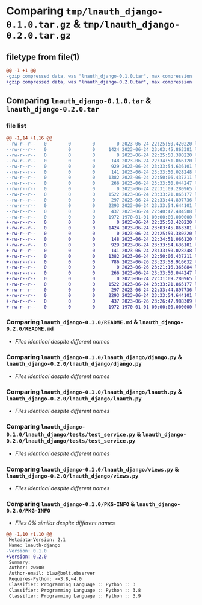 # Comparing `tmp/lnauth_django-0.1.0.tar.gz` & `tmp/lnauth_django-0.2.0.tar.gz`

## filetype from file(1)

```diff
@@ -1 +1 @@
-gzip compressed data, was "lnauth_django-0.1.0.tar", max compression
+gzip compressed data, was "lnauth_django-0.2.0.tar", max compression
```

## Comparing `lnauth_django-0.1.0.tar` & `lnauth_django-0.2.0.tar`

### file list

```diff
@@ -1,14 +1,16 @@
--rw-r--r--   0        0        0        0 2023-06-24 22:25:50.420220 lnauth_django-0.1.0/LICENSE
--rw-r--r--   0        0        0     1424 2023-06-24 23:03:45.863381 lnauth_django-0.1.0/README.md
--rw-r--r--   0        0        0        0 2023-06-24 22:25:50.380220 lnauth_django-0.1.0/lnauth_django/__init__.py
--rw-r--r--   0        0        0      148 2023-06-24 22:34:51.066120 lnauth_django-0.1.0/lnauth_django/apps.py
--rw-r--r--   0        0        0      929 2023-06-24 23:33:54.636101 lnauth_django-0.1.0/lnauth_django/django.py
--rw-r--r--   0        0        0      141 2023-06-24 23:33:50.028248 lnauth_django-0.1.0/lnauth_django/exceptions.py
--rw-r--r--   0        0        0     1382 2023-06-24 22:50:06.437211 lnauth_django-0.1.0/lnauth_django/lnauth.py
--rw-r--r--   0        0        0      266 2023-06-24 23:33:50.044247 lnauth_django-0.1.0/lnauth_django/models.py
--rw-r--r--   0        0        0        0 2023-06-24 22:31:09.280965 lnauth_django-0.1.0/lnauth_django/tests/__init__.py
--rw-r--r--   0        0        0     1522 2023-06-24 23:33:21.865177 lnauth_django-0.1.0/lnauth_django/tests/test_service.py
--rw-r--r--   0        0        0      297 2023-06-24 22:33:44.897736 lnauth_django-0.1.0/lnauth_django/urls.py
--rw-r--r--   0        0        0     2293 2023-06-24 23:33:54.644101 lnauth_django-0.1.0/lnauth_django/views.py
--rw-r--r--   0        0        0      437 2023-06-24 22:40:47.484588 lnauth_django-0.1.0/pyproject.toml
--rw-r--r--   0        0        0     1972 1970-01-01 00:00:00.000000 lnauth_django-0.1.0/PKG-INFO
+-rw-r--r--   0        0        0        0 2023-06-24 22:25:50.420220 lnauth_django-0.2.0/LICENSE
+-rw-r--r--   0        0        0     1424 2023-06-24 23:03:45.863381 lnauth_django-0.2.0/README.md
+-rw-r--r--   0        0        0        0 2023-06-24 22:25:50.380220 lnauth_django-0.2.0/lnauth_django/__init__.py
+-rw-r--r--   0        0        0      148 2023-06-24 22:34:51.066120 lnauth_django-0.2.0/lnauth_django/apps.py
+-rw-r--r--   0        0        0      929 2023-06-24 23:33:54.636101 lnauth_django-0.2.0/lnauth_django/django.py
+-rw-r--r--   0        0        0      141 2023-06-24 23:33:50.028248 lnauth_django-0.2.0/lnauth_django/exceptions.py
+-rw-r--r--   0        0        0     1382 2023-06-24 22:50:06.437211 lnauth_django-0.2.0/lnauth_django/lnauth.py
+-rw-r--r--   0        0        0      786 2023-06-26 23:23:58.916632 lnauth_django-0.2.0/lnauth_django/migrations/0000_initial.py
+-rw-r--r--   0        0        0        0 2023-06-26 23:21:16.365884 lnauth_django-0.2.0/lnauth_django/migrations/__init__.py
+-rw-r--r--   0        0        0      266 2023-06-24 23:33:50.044247 lnauth_django-0.2.0/lnauth_django/models.py
+-rw-r--r--   0        0        0        0 2023-06-24 22:31:09.280965 lnauth_django-0.2.0/lnauth_django/tests/__init__.py
+-rw-r--r--   0        0        0     1522 2023-06-24 23:33:21.865177 lnauth_django-0.2.0/lnauth_django/tests/test_service.py
+-rw-r--r--   0        0        0      297 2023-06-24 22:33:44.897736 lnauth_django-0.2.0/lnauth_django/urls.py
+-rw-r--r--   0        0        0     2293 2023-06-24 23:33:54.644101 lnauth_django-0.2.0/lnauth_django/views.py
+-rw-r--r--   0        0        0      437 2023-06-26 23:26:47.988309 lnauth_django-0.2.0/pyproject.toml
+-rw-r--r--   0        0        0     1972 1970-01-01 00:00:00.000000 lnauth_django-0.2.0/PKG-INFO
```

### Comparing `lnauth_django-0.1.0/README.md` & `lnauth_django-0.2.0/README.md`

 * *Files identical despite different names*

### Comparing `lnauth_django-0.1.0/lnauth_django/django.py` & `lnauth_django-0.2.0/lnauth_django/django.py`

 * *Files identical despite different names*

### Comparing `lnauth_django-0.1.0/lnauth_django/lnauth.py` & `lnauth_django-0.2.0/lnauth_django/lnauth.py`

 * *Files identical despite different names*

### Comparing `lnauth_django-0.1.0/lnauth_django/tests/test_service.py` & `lnauth_django-0.2.0/lnauth_django/tests/test_service.py`

 * *Files identical despite different names*

### Comparing `lnauth_django-0.1.0/lnauth_django/views.py` & `lnauth_django-0.2.0/lnauth_django/views.py`

 * *Files identical despite different names*

### Comparing `lnauth_django-0.1.0/PKG-INFO` & `lnauth_django-0.2.0/PKG-INFO`

 * *Files 0% similar despite different names*

```diff
@@ -1,10 +1,10 @@
 Metadata-Version: 2.1
 Name: lnauth-django
-Version: 0.1.0
+Version: 0.2.0
 Summary: 
 Author: zwx00
 Author-email: blaz@bolt.observer
 Requires-Python: >=3.8,<4.0
 Classifier: Programming Language :: Python :: 3
 Classifier: Programming Language :: Python :: 3.8
 Classifier: Programming Language :: Python :: 3.9
```

